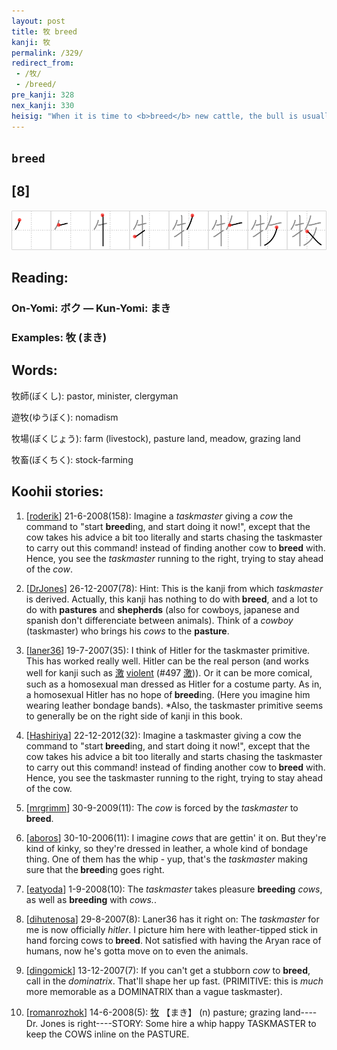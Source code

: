 ```yaml
---
layout: post
title: 牧 breed
kanji: 牧
permalink: /329/
redirect_from:
 - /牧/
 - /breed/
pre_kanji: 328
nex_kanji: 330
heisig: "When it is time to <b>breed</b> new cattle, the bull is usually willing but the <i>cow</i> is often not. Thus the <i>taskmaster</i> to the right forces the <i>cow</i> into a compromising position, so to speak, so that she and her mate can <b>breed</b>."
---
```


## `breed`

## [8]

<div class="stroke"><img src="../images/E789A7.png" /></div>

## Reading:

### On-Yomi: ボク &mdash; Kun-Yomi: まき

### Examples: 牧 (まき)

## Words:

牧師(ぼくし): pastor, minister, clergyman

遊牧(ゆうぼく): nomadism

牧場(ぼくじょう): farm (livestock), pasture land, meadow, grazing land

牧畜(ぼくちく): stock-farming

## Koohii stories:

1) [<a href="http://kanji.koohii.com/profile/roderik">roderik</a>] 21-6-2008(158): Imagine a <em>taskmaster</em> giving a <em>cow</em> the command to &quot;start <strong>breed</strong>ing, and start doing it now!&quot;, except that the cow takes his advice a bit too literally and starts chasing the taskmaster to carry out this command! instead of finding another cow to<strong> breed</strong> with. Hence, you see the <em>taskmaster</em> running to the right, trying to stay ahead of the <em>cow</em>. 

2) [<a href="http://kanji.koohii.com/profile/DrJones">DrJones</a>] 26-12-2007(78): Hint: This is the kanji from which <em>taskmaster</em> is derived. Actually, this kanji has nothing to do with<strong> breed</strong>, and a lot to do with <strong>pastures</strong> and <strong>shepherds</strong> (also for cowboys, japanese and spanish don&#039;t differenciate between animals). Think of a <em>cowboy</em> (taskmaster) who brings his <em>cows</em> to the <strong>pasture</strong>. 

3) [<a href="http://kanji.koohii.com/profile/laner36">laner36</a>] 19-7-2007(35): I think of Hitler for the taskmaster primitive. This has worked really well. Hitler can be the real person (and works well for kanji such as   <a href="http://jisho.org/kanji/details/激">激</a>   <a href="../497">violent</a> <span class="index">(#497 <a href="http://jisho.org/kanji/details/激">激</a>)</span>). Or it can be more comical, such as a homosexual man dressed as Hitler for a costume party. As in, a homosexual Hitler has no hope of<strong> breed</strong>ing. (Here you imagine him wearing leather bondage bands). *Also, the taskmaster primitive seems to generally be on the right side of kanji in this book. 

4) [<a href="http://kanji.koohii.com/profile/Hashiriya">Hashiriya</a>] 22-12-2012(32): Imagine a taskmaster giving a cow the command to &quot;start<strong> breed</strong>ing, and start doing it now!&quot;, except that the cow takes his advice a bit too literally and starts chasing the taskmaster to carry out this command! instead of finding another cow to<strong> breed</strong> with. Hence, you see the taskmaster running to the right, trying to stay ahead of the cow. 

5) [<a href="http://kanji.koohii.com/profile/mrgrimm">mrgrimm</a>] 30-9-2009(11): The <em>cow</em> is forced by the <em>taskmaster</em> to<strong> breed</strong>. 

6) [<a href="http://kanji.koohii.com/profile/aboros">aboros</a>] 30-10-2006(11): I imagine <em>cows</em> that are gettin&#039; it on. But they&#039;re kind of kinky, so they&#039;re dressed in leather, a whole kind of bondage thing. One of them has the whip - yup, that&#039;s the <em>taskmaster</em> making sure that the<strong> breed</strong>ing goes right. 

7) [<a href="http://kanji.koohii.com/profile/eatyoda">eatyoda</a>] 1-9-2008(10): The <em>taskmaster</em> takes pleasure <strong>breeding</strong> <em>cows</em>, as well as <strong>breeding</strong> with <em>cows.</em>. 

8) [<a href="http://kanji.koohii.com/profile/dihutenosa">dihutenosa</a>] 29-8-2007(8): Laner36 has it right on: The <em>taskmaster</em> for me is now officially <em>hitler</em>. I picture him here with leather-tipped stick in hand forcing cows to<strong> breed</strong>. Not satisfied with having the Aryan race of humans, now he&#039;s gotta move on to even the animals. 

9) [<a href="http://kanji.koohii.com/profile/dingomick">dingomick</a>] 13-12-2007(7): If you can&#039;t get a stubborn <em>cow</em> to <strong>breed</strong>, call in the <em>dominatrix</em>. That&#039;ll shape her up fast. (PRIMITIVE: this is <em>much</em> more memorable as a DOMINATRIX than a vague taskmaster). 

10) [<a href="http://kanji.koohii.com/profile/romanrozhok">romanrozhok</a>] 14-6-2008(5):   <a href="http://jisho.org/kanji/details/牧">牧</a>   【まき】 (n) pasture; grazing land----Dr. Jones is right----STORY: Some hire a whip happy TASKMASTER to keep the COWS inline on the PASTURE. 
